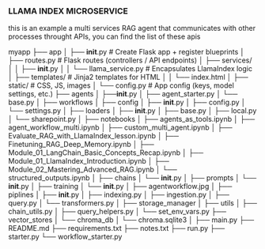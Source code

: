 ### LLAMA INDEX MICROSERVICE
this is an example a multi services RAG agent that communicates with other processes throught APIs, you can find the list of these apis

myapp
├── app
│   ├── __init__.py          # Create Flask app + register blueprints
│   ├── routes.py            # Flask routes (controllers / API endpoints)
│   ├── services/
│   │   ├── __init__.py
│   │   └── llama_service.py # Encapsulates LlamaIndex logic
│   ├── templates/           # Jinja2 templates for HTML
│   │   └── index.html
│   ├── static/              # CSS, JS, images
│   └── config.py            # App config (keys, model settings, etc.)
├── agents
│   ├──__init__.py
│   ├── agent_starter.py
│   └── base.py
│
├── workflows
│
├── config
│   ├── __init__.py
│   ├── config.py
│   └── settings.py
│
├── loaders
│   ├── __init__.py
│   ├── base.py
│   ├── local.py
│   └── sharepoint.py
│
├── notebooks
│   ├── agents_as_tools.ipynb
│   ├── agent_workflow_multi.ipynb
│   ├── custom_multi_agent.ipynb
│   ├── Evaluate_RAG_with_LlamaIndex_lesson.ipynb
│   ├── Finetuning_RAG_Deep_Memory.ipynb
│   ├── Module_01_LangChain_Basic_Concepts_Recap.ipynb
│   ├── Module_01_LlamaIndex_Introduction.ipynb
│   ├── Module_02_Mastering_Advanced_RAG.ipynb
│   └── structured_outputs.ipynb
│
├── chains
│   └── __init__.py
│
├── prompts
│   └── __init__.py
│
├── training
│   └── __init__.py
│   ├── agentworkflow.jpg
│
├── piplines
│   ├── __init__.py
│   ├── indexing.py
│   ├── ingestion.py
│   ├── query.py
│   └── transformers.py
│
├── storage_manager
│
├── utils
│   ├── chain_utils.py
│   ├── query_helpers.py
│   └── set_env_vars.py
├── vector_stores
│   └── chroma_db
│       └── chroma.sqlite3
│
├── main.py
├── README.md
├── requirements.txt
├── notes.txt
├── run.py
├── starter.py
└── workflow_starter.py
